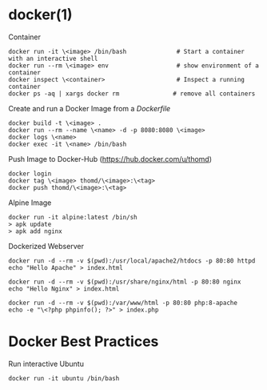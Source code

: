 # docker(1)

Container

    docker run -it \<image> /bin/bash              # Start a container with an interactive shell
    docker run --rm \<image> env                   # show environment of a container
    docker inspect \<container>                    # Inspect a running container
    docker ps -aq | xargs docker rm               # remove all containers

Create and run a Docker Image from a _Dockerfile_

    docker build -t \<image> .
    docker run --rm --name \<name> -d -p 8080:8080 \<image>
    docker logs \<name>
    docker exec -it \<name> /bin/bash 

Push Image to Docker-Hub (https://hub.docker.com/u/thomd)

    docker login
    docker tag \<image> thomd/\<image>:\<tag>
    docker push thomd/\<image>:\<tag>

Alpine Image

    docker run -it alpine:latest /bin/sh
    > apk update
    > apk add nginx

Dockerized Webserver

    docker run -d --rm -v $(pwd):/usr/local/apache2/htdocs -p 80:80 httpd
    echo "Hello Apache" > index.html

    docker run -d --rm -v $(pwd):/usr/share/nginx/html -p 80:80 nginx
    echo "Hello Nginx" > index.html

    docker run -d --rm -v $(pwd):/var/www/html -p 80:80 php:8-apache
    echo -e "\<?php phpinfo(); ?>" > index.php

# Docker Best Practices

Run interactive Ubuntu

    docker run -it ubuntu /bin/bash
